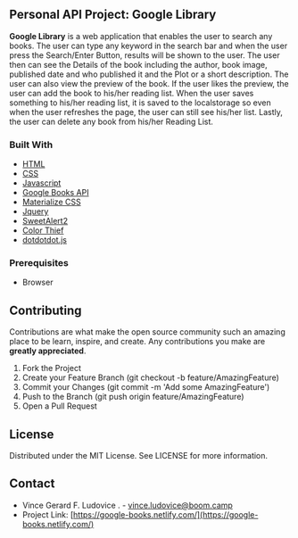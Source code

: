 <!-- ABOUT THE PROJECT -->
## Personal API Project: Google Library
<!-- [![Product Name Screen Shot][product-screenshot]](https://example.com) -->
**Google Library** is a web application that enables the user to search any books. The user can type any keyword in the search bar and when the user press the Search/Enter Button, results will be shown to the user. The user then can see the Details of the book including the author, book image, published date and who published it and the Plot or a short description. The user can also view the preview of the book. If the user likes the preview, the user can add the book to his/her reading list. When the user saves something to his/her reading list, it is saved to the localstorage so even when the user refreshes the page, the user can still see his/her list. Lastly, the user can delete any book from his/her Reading List.
### Built With
-  [HTML](https://www.w3schools.com/html/html_intro.asp)
-  [CSS](https://www.w3schools.com/css/)
-  [Javascript](http://vanilla-js.com/)
-  [Google Books API](https://www.googleapis.com/books/v1/volumes/)
-  [Materialize CSS](https://materializecss.com/)
-  [Jquery](https://jquery.com/)
-  [SweetAlert2](https://sweetalert2.github.io/)
-  [Color Thief](https://lokeshdhakar.com/projects/color-thief/)
-  [dotdotdot.js](http://dotdotdot.frebsite.nl/)
### Prerequisites
-  Browser
<!-- CONTRIBUTING -->
## Contributing
Contributions are what make the open source community such an amazing place to be learn, inspire, and create. Any contributions you make are **greatly appreciated**.
1. Fork the Project
2. Create your Feature Branch (git checkout -b feature/AmazingFeature)
3. Commit your Changes (git commit -m 'Add some AmazingFeature')
4. Push to the Branch (git push origin feature/AmazingFeature)
5. Open a Pull Request
<!-- LICENSE -->
## License
Distributed under the MIT License. See LICENSE for more information.
<!-- CONTACT -->
## Contact
-  Vince Gerard F. Ludovice . - vince.ludovice@boom.camp
-  Project Link: [https://google-books.netlify.com/](https://google-books.netlify.com/)